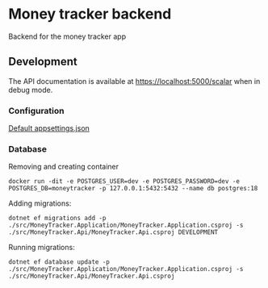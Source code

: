 # Money tracker backend

Backend for the money tracker app

## Development

The API documentation is available at [https://localhost:5000/scalar](https://localhost:5000/scalar) when in debug mode.

### Configuration

[Default appsettings.json](src/MoneyTracker.Api/appsettings.json)

### Database

Removing and creating container

```shell
docker run -dit -e POSTGRES_USER=dev -e POSTGRES_PASSWORD=dev -e POSTGRES_DB=moneytracker -p 127.0.0.1:5432:5432 --name db postgres:18
```

Adding migrations:

```shell
dotnet ef migrations add -p ./src/MoneyTracker.Application/MoneyTracker.Application.csproj -s ./src/MoneyTracker.Api/MoneyTracker.Api.csproj DEVELOPMENT
```

Running migrations:

```shell
dotnet ef database update -p ./src/MoneyTracker.Application/MoneyTracker.Application.csproj -s ./src/MoneyTracker.Api/MoneyTracker.Api.csproj
```